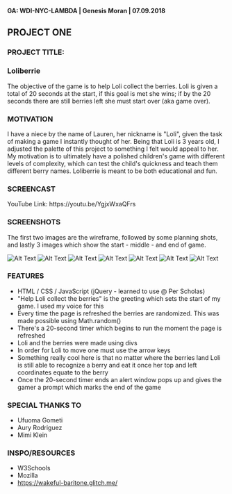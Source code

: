 **GA: WDI-NYC-LAMBDA | Genesis Moran | 07.09.2018**

## PROJECT ONE

### PROJECT TITLE: 
### Loliberrie
<p>The objective of the game is to help Loli collect the berries. Loli is given a total of 20 seconds at the start, if this goal is met she wins; if by the 20 seconds there are still berries left she must start over (aka game over).</p>

### MOTIVATION
<p>I have a niece by the name of Lauren, her nickname is "Loli", given the task of making a game I instantly thought of her. Being that Loli is 3 years old, I adjusted the palette of this project to something I felt would appeal to her. My motivation is to ultimately have a polished children's game with different levels of complexity, which can test the child's quickness and teach them different berry names. Loliberrie is meant to be both educational and fun.</p>

### SCREENCAST
<p>YouTube Link: https://youtu.be/YgjxWxaQFrs </p>

### SCREENSHOTS
<p>The first two images are the wireframe, followed by some planning shots, and lastly 3 images which show the start - middle - and end of game.</p>

![Alt Text](https://github.com/genesisMoran/project_one/blob/master/README_planning/genesisMoran_1.jpeg)
![Alt Text](https://github.com/genesisMoran/project_one/blob/master/README_planning/genesisMoran_2.jpeg)
![Alt Text](https://github.com/genesisMoran/project_one/blob/master/README_planning/Loliberrie_planning.JPG)
![Alt Text](https://github.com/genesisMoran/project_one/blob/master/README_planning/gM_online-whiteboard.png)
![Alt Text](https://github.com/genesisMoran/project_one/blob/master/README_planning/one.png)
![Alt Text](https://github.com/genesisMoran/project_one/blob/master/README_planning/two.png)
![Alt Text](https://github.com/genesisMoran/project_one/blob/master/README_planning/three.png)

### FEATURES
- HTML / CSS / JavaScript (jQuery - learned to use @ Per Scholas)
- "Help Loli collect the berries" is the greeting which sets the start of my game. I used my voice for this
- Every time the page is refreshed the berries are randomized. This was made possible using Math.random()
- There's a 20-second timer which begins to run the moment the page is refreshed
- Loli and the berries were made using divs
- In order for Loli to move one must use the arrow keys
- Something really cool here is that no matter where the berries land Loli is still able to recognize a berry and eat it once her top and left coordinates equate to the berry
- Once the 20-second timer ends an alert window pops up and gives the gamer a prompt which marks the end of the game

### SPECIAL THANKS TO
- Ufuoma Gometi
- Aury Rodriguez
- Mimi Klein

### INSPO/RESOURCES
- W3Schools
- Mozilla
- https://wakeful-baritone.glitch.me/
